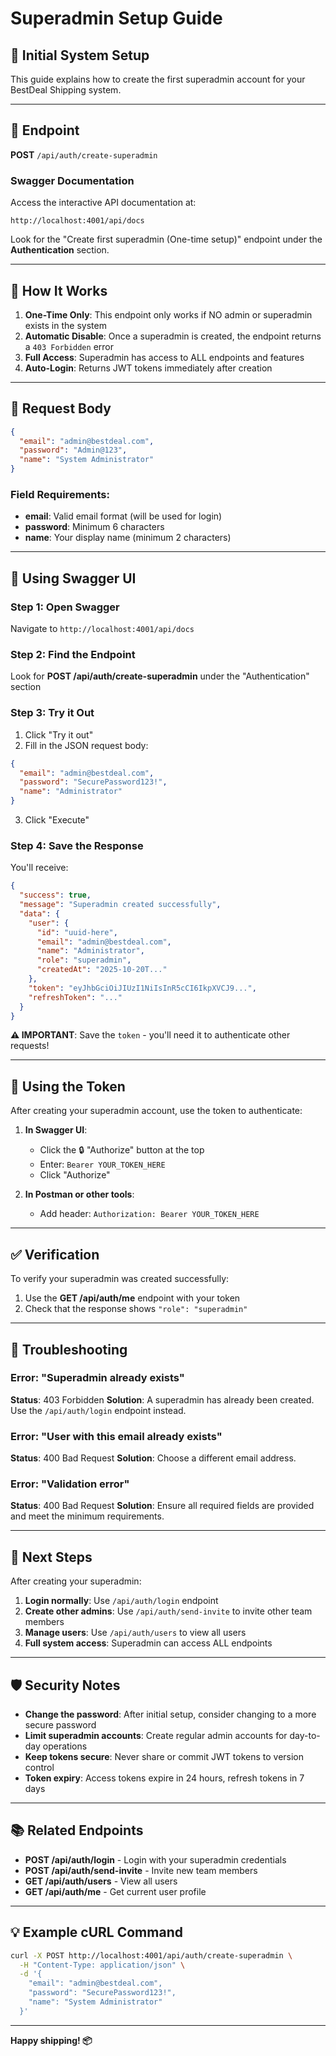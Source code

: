 # Superadmin Setup Guide

## 🚀 Initial System Setup

This guide explains how to create the first superadmin account for your BestDeal Shipping system.

---

## 📍 Endpoint

**POST** `/api/auth/create-superadmin`

### Swagger Documentation
Access the interactive API documentation at:
```
http://localhost:4001/api/docs
```
Look for the "Create first superadmin (One-time setup)" endpoint under the **Authentication** section.

---

## 🔐 How It Works

1. **One-Time Only**: This endpoint only works if NO admin or superadmin exists in the system
2. **Automatic Disable**: Once a superadmin is created, the endpoint returns a `403 Forbidden` error
3. **Full Access**: Superadmin has access to ALL endpoints and features
4. **Auto-Login**: Returns JWT tokens immediately after creation

---

## 📝 Request Body

```json
{
  "email": "admin@bestdeal.com",
  "password": "Admin@123",
  "name": "System Administrator"
}
```

### Field Requirements:
- **email**: Valid email format (will be used for login)
- **password**: Minimum 6 characters
- **name**: Your display name (minimum 2 characters)

---

## 🎯 Using Swagger UI

### Step 1: Open Swagger
Navigate to `http://localhost:4001/api/docs`

### Step 2: Find the Endpoint
Look for **POST /api/auth/create-superadmin** under the "Authentication" section

### Step 3: Try it Out
1. Click "Try it out"
2. Fill in the JSON request body:
```json
{
  "email": "admin@bestdeal.com",
  "password": "SecurePassword123!",
  "name": "Administrator"
}
```
3. Click "Execute"

### Step 4: Save the Response
You'll receive:
```json
{
  "success": true,
  "message": "Superadmin created successfully",
  "data": {
    "user": {
      "id": "uuid-here",
      "email": "admin@bestdeal.com",
      "name": "Administrator",
      "role": "superadmin",
      "createdAt": "2025-10-20T..."
    },
    "token": "eyJhbGciOiJIUzI1NiIsInR5cCI6IkpXVCJ9...",
    "refreshToken": "..."
  }
}
```

**⚠️ IMPORTANT**: Save the `token` - you'll need it to authenticate other requests!

---

## 🔑 Using the Token

After creating your superadmin account, use the token to authenticate:

1. **In Swagger UI**:
   - Click the 🔒 "Authorize" button at the top
   - Enter: `Bearer YOUR_TOKEN_HERE`
   - Click "Authorize"

2. **In Postman or other tools**:
   - Add header: `Authorization: Bearer YOUR_TOKEN_HERE`

---

## ✅ Verification

To verify your superadmin was created successfully:

1. Use the **GET /api/auth/me** endpoint with your token
2. Check that the response shows `"role": "superadmin"`

---

## 🚫 Troubleshooting

### Error: "Superadmin already exists"
**Status**: 403 Forbidden
**Solution**: A superadmin has already been created. Use the `/api/auth/login` endpoint instead.

### Error: "User with this email already exists"
**Status**: 400 Bad Request
**Solution**: Choose a different email address.

### Error: "Validation error"
**Status**: 400 Bad Request
**Solution**: Ensure all required fields are provided and meet the minimum requirements.

---

## 🔄 Next Steps

After creating your superadmin:

1. **Login normally**: Use `/api/auth/login` endpoint
2. **Create other admins**: Use `/api/auth/send-invite` to invite other team members
3. **Manage users**: Use `/api/auth/users` to view all users
4. **Full system access**: Superadmin can access ALL endpoints

---

## 🛡️ Security Notes

- **Change the password**: After initial setup, consider changing to a more secure password
- **Limit superadmin accounts**: Create regular admin accounts for day-to-day operations
- **Keep tokens secure**: Never share or commit JWT tokens to version control
- **Token expiry**: Access tokens expire in 24 hours, refresh tokens in 7 days

---

## 📚 Related Endpoints

- **POST /api/auth/login** - Login with your superadmin credentials
- **POST /api/auth/send-invite** - Invite new team members
- **GET /api/auth/users** - View all users
- **GET /api/auth/me** - Get current user profile

---

## 💡 Example cURL Command

```bash
curl -X POST http://localhost:4001/api/auth/create-superadmin \
  -H "Content-Type: application/json" \
  -d '{
    "email": "admin@bestdeal.com",
    "password": "SecurePassword123!",
    "name": "System Administrator"
  }'
```

---

**Happy shipping! 📦**


